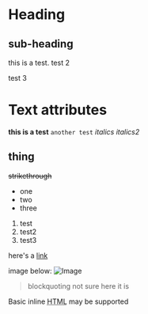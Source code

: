 Heading
===================

sub-heading
-------------------

this is a test.
test 2

test 3

Text attributes
===================
**this is a test**
`another test`
_italics_
*italics2*

thing
---
~~strikethrough~~

* one
* two
* three

1. test
2. test2
3. test3

here's a [link](https://www.google.com/)

image below:
![Image](https://upload.wikimedia.org/wikipedia/commons/thumb/b/b6/Image_created_with_a_mobile_phone.png/1200px-Image_created_with_a_mobile_phone.png "icon")

> blockquoting
> not sure
> here it is

Basic inline <abbr title="hyper">HTML</abbr> may be supported